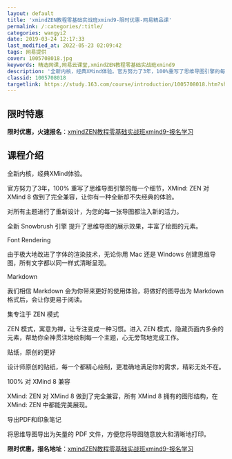 ```yaml
---
layout: default
title: 'xmindZEN教程零基础实战班xmind9-限时优惠-网易精品课'
permalink: /:categories/:title/
categories: wangyi2
date: 2019-03-24 12:17:33
last_modified_at: 2022-05-23 02:09:42
tags: 网易提供
cover: 1005708018.jpg
keywords: 精选网课,网易云课堂,xmindZEN教程零基础实战班xmind9
description: '全新内核，经典XMind体验。官方努力了3年，100%重写了思维导图引擎的每一个细节，XMind:ZEN对XMind8做'
classid: 1005708018
targetlink: https://study.163.com/course/introduction/1005708018.htm?share=1&shareId=1025206652&utm_campaign=share&utm_medium=iphoneShare&utm_source=&utm_u=1025206652
---
```


## 限时特惠

**限时优惠，火速报名**：[xmindZEN教程零基础实战班xmind9-报名学习](https://study.163.com/course/introduction/1005708018.htm?share=1&shareId=1025206652&utm_campaign=share&utm_medium=iphoneShare&utm_source=&utm_u=1025206652)

## 课程介绍

全新内核，经典XMind体验。

官方努力了3年，100% 重写了思维导图引擎的每一个细节，XMind: ZEN 对 XMind 8 做到了完全兼容，让你有一种全新却不失经典的体验。

对所有主题进行了重新设计，为您的每一张导图都注入新的活力。



全新 Snowbrush 引擎 提升了思维导图的展示效果，丰富了绘图的元素。

Font Rendering

由于极大地改进了字体的渲染技术，无论你用 Mac 还是 Windows 创建思维导图，所有文字都以同一样式清晰呈现。

Markdown

我们相信 Markdown 会为你带来更好的使用体验，将做好的图导出为 Markdown 格式后，会让你更易于阅读。

集专注于 ZEN 模式

ZEN 模式，寓意为禅，让专注变成一种习惯。进入 ZEN 模式，隐藏页面内多余的元素，帮助你全神贯注地绘制每一个主题，心无旁骛地完成工作。

贴纸，原创的更好

设计师原创的贴纸，每一个都精心绘制，更准确地满足你的需求，精彩无处不在。

100% 对 XMind 8 兼容

XMind: ZEN 对 XMind 8 做到了完全兼容，所有 XMind 8 拥有的图形结构，在 XMind: ZEN 中都能完美展现。

导出PDF和印象笔记

将思维导图导出为矢量的 PDF 文件，方便您将导图随意放大和清晰地打印。

**限时优惠，报名地址**：[xmindZEN教程零基础实战班xmind9-报名学习](https://study.163.com/course/introduction/1005708018.htm?share=1&shareId=1025206652&utm_campaign=share&utm_medium=iphoneShare&utm_source=&utm_u=1025206652)

